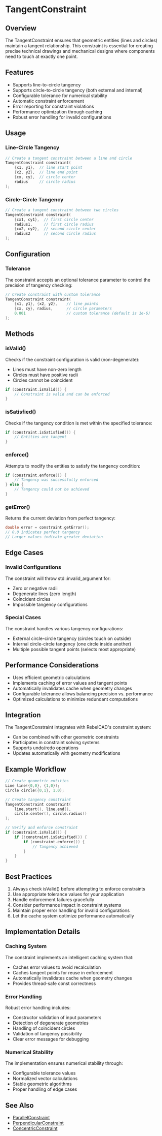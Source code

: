 # TangentConstraint

## Overview

The TangentConstraint ensures that geometric entities (lines and circles) maintain a tangent relationship. This constraint is essential for creating precise technical drawings and mechanical designs where components need to touch at exactly one point.

## Features

- Supports line-to-circle tangency
- Supports circle-to-circle tangency (both external and internal)
- Configurable tolerance for numerical stability
- Automatic constraint enforcement
- Error reporting for constraint violations
- Performance optimization through caching
- Robust error handling for invalid configurations

## Usage

### Line-Circle Tangency

```cpp
// Create a tangent constraint between a line and circle
TangentConstraint constraint(
    {x1, y1},  // line start point
    {x2, y2},  // line end point
    {cx, cy},  // circle center
    radius     // circle radius
);
```

### Circle-Circle Tangency

```cpp
// Create a tangent constraint between two circles
TangentConstraint constraint(
    {cx1, cy1},  // first circle center
    radius1,     // first circle radius
    {cx2, cy2},  // second circle center
    radius2      // second circle radius
);
```

## Configuration

### Tolerance

The constraint accepts an optional tolerance parameter to control the precision of tangency checking:

```cpp
// Create constraint with custom tolerance
TangentConstraint constraint(
    {x1, y1}, {x2, y2},    // line points
    {cx, cy}, radius,      // circle parameters
    0.001                  // custom tolerance (default is 1e-6)
);
```

## Methods

### isValid()

Checks if the constraint configuration is valid (non-degenerate):
- Lines must have non-zero length
- Circles must have positive radii
- Circles cannot be coincident

```cpp
if (constraint.isValid()) {
    // Constraint is valid and can be enforced
}
```

### isSatisfied()

Checks if the tangency condition is met within the specified tolerance:

```cpp
if (constraint.isSatisfied()) {
    // Entities are tangent
}
```

### enforce()

Attempts to modify the entities to satisfy the tangency condition:

```cpp
if (constraint.enforce()) {
    // Tangency was successfully enforced
} else {
    // Tangency could not be achieved
}
```

### getError()

Returns the current deviation from perfect tangency:

```cpp
double error = constraint.getError();
// 0.0 indicates perfect tangency
// Larger values indicate greater deviation
```

## Edge Cases

### Invalid Configurations

The constraint will throw std::invalid_argument for:
- Zero or negative radii
- Degenerate lines (zero length)
- Coincident circles
- Impossible tangency configurations

### Special Cases

The constraint handles various tangency configurations:
- External circle-circle tangency (circles touch on outside)
- Internal circle-circle tangency (one circle inside another)
- Multiple possible tangent points (selects most appropriate)

## Performance Considerations

- Uses efficient geometric calculations
- Implements caching of error values and tangent points
- Automatically invalidates cache when geometry changes
- Configurable tolerance allows balancing precision vs. performance
- Optimized calculations to minimize redundant computations

## Integration

The TangentConstraint integrates with RebelCAD's constraint system:
- Can be combined with other geometric constraints
- Participates in constraint solving systems
- Supports undo/redo operations
- Updates automatically with geometry modifications

## Example Workflow

```cpp
// Create geometric entities
Line line({0,0}, {1,0});
Circle circle({0,1}, 1.0);

// Create tangency constraint
TangentConstraint constraint(
    line.start(), line.end(),
    circle.center(), circle.radius()
);

// Verify and enforce constraint
if (constraint.isValid()) {
    if (!constraint.isSatisfied()) {
        if (constraint.enforce()) {
            // Tangency achieved
        }
    }
}
```

## Best Practices

1. Always check isValid() before attempting to enforce constraints
2. Use appropriate tolerance values for your application
3. Handle enforcement failures gracefully
4. Consider performance impact in constraint systems
5. Maintain proper error handling for invalid configurations
6. Let the cache system optimize performance automatically

## Implementation Details

### Caching System

The constraint implements an intelligent caching system that:
- Caches error values to avoid recalculation
- Caches tangent points for reuse in enforcement
- Automatically invalidates cache when geometry changes
- Provides thread-safe const correctness

### Error Handling

Robust error handling includes:
- Constructor validation of input parameters
- Detection of degenerate geometries
- Handling of coincident circles
- Validation of tangency possibility
- Clear error messages for debugging

### Numerical Stability

The implementation ensures numerical stability through:
- Configurable tolerance values
- Normalized vector calculations
- Stable geometric algorithms
- Proper handling of edge cases

## See Also

- [ParallelConstraint](ParallelConstraint.md)
- [PerpendicularConstraint](PerpendicularConstraint.md)
- [ConcentricConstraint](ConcentricConstraint.md)
